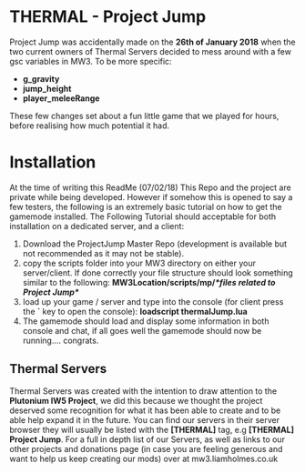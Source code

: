 # THERMAL - Project Jump

Project Jump was accidentally made on the **26th of January 2018** when the two current owners of Thermal Servers decided to mess around with a few gsc variables in MW3. To be more specific:

 - **g_gravity**
 - **jump_height**
 - **player_meleeRange**
 
These few changes set about a fun little game that we played for hours, before realising how much potential it had.

# Installation

At the time of writing this ReadMe (07/02/18) This Repo and the project are private while being developed. However if somehow this is opened to say a few testers, the following is an extremely basic tutorial on how to get the gamemode installed.
The Following Tutorial should acceptable for both installation on a dedicated server, and a client:

 1. Download the ProjectJump Master Repo (development is available but not recommended as it may not be stable).
 2. copy the scripts folder into your MW3 directory on either your server/client. If done correctly your file structure should look something similar to the following: **MW3Location/scripts/mp/*\*files related to Project Jump\****
 3. load up your game / server and type into the console (for client press the **`** key to open the console): **loadscript thermalJump.lua** 
 4. The gamemode should load and display some information in both console and chat, if all goes well the gamemode should now be running.... congrats.

## Thermal Servers

Thermal Servers was created with the intention to draw attention to the **Plutonium IW5 Project**, we did this because we thought the project deserved some recognition for what it has been able to create and to be able help expand it in the future.
You can find our servers in their server browser they will usually be listed with the **[THERMAL]** tag, e.g **[THERMAL] Project Jump**.
For a full in depth list of our Servers, as well as links to our other projects and donations page (in case you are feeling generous and want to help us keep creating our mods) over at mw3.liamholmes.co.uk

